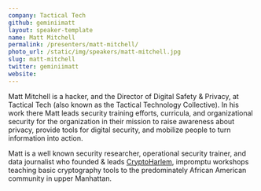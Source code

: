 ```yaml
---
company: Tactical Tech
github: geminiimatt
layout: speaker-template
name: Matt Mitchell
permalink: /presenters/matt-mitchell/
photo_url: /static/img/speakers/matt-mitchell.jpg
slug: matt-mitchell
twitter: geminiimatt
website:
---
```


Matt Mitchell is a hacker, and the Director of Digital Safety & Privacy, at Tactical Tech (also known as the Tactical Technology Collective). In his work there Matt leads security training efforts, curricula, and organizational security for the organization in their mission to  raise awareness about privacy, provide tools for digital security, and mobilize people to turn information into action.

Matt is a well known security researcher, operational security trainer, and data journalist who founded & leads [CryptoHarlem](https://twitter.com/cryptoHarlem), impromptu workshops teaching basic cryptography tools to the predominately African American community in upper Manhattan.

